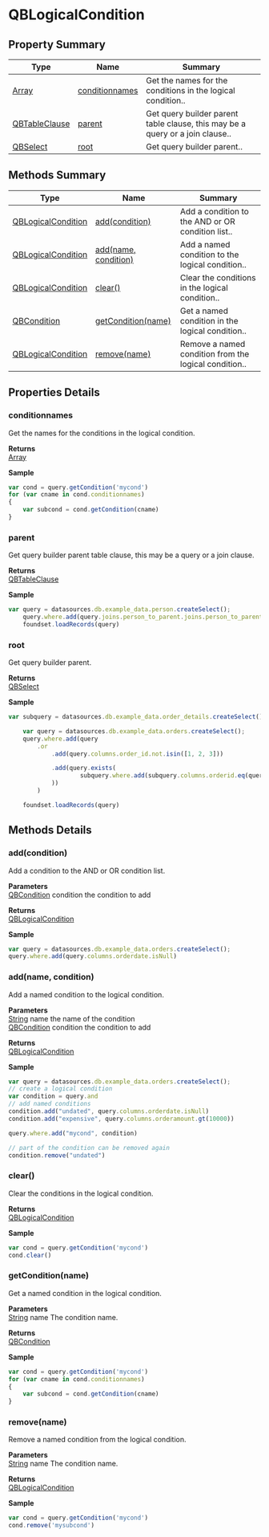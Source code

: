 # QBLogicalCondition

## Property Summary

| Type                              | Name                                                   | Summary                                                                       |
| --------------------------------- | ------------------------------------------------------ | ----------------------------------------------------------------------------- |
| [Array](../js-lib/array.md)       | [conditionnames](qblogicalcondition.md#conditionnames) | Get the names for the conditions in the logical condition..                   |
| [QBTableClause](qbtableclause.md) | [parent](qblogicalcondition.md#parent)                 | Get query builder parent table clause, this may be a query or a join clause.. |
| [QBSelect](qbselect.md)           | [root](qblogicalcondition.md#root)                     | Get query builder parent..                                                    |

## Methods Summary

| Type                                        | Name                                                             | Summary                                               |
| ------------------------------------------- | ---------------------------------------------------------------- | ----------------------------------------------------- |
| [QBLogicalCondition](qblogicalcondition.md) | [add(condition)](qblogicalcondition.md#add-condition)            | Add a condition to the AND or OR condition list..     |
| [QBLogicalCondition](qblogicalcondition.md) | [add(name, condition)](qblogicalcondition.md#add-name-condition) | Add a named condition to the logical condition..      |
| [QBLogicalCondition](qblogicalcondition.md) | [clear()](qblogicalcondition.md#clear)                           | Clear the conditions in the logical condition..       |
| [QBCondition](qbcondition.md)               | [getCondition(name)](qblogicalcondition.md#getcondition-name)    | Get a named condition in the logical condition..      |
| [QBLogicalCondition](qblogicalcondition.md) | [remove(name)](qblogicalcondition.md#remove-name)                | Remove a named condition from the logical condition.. |

## Properties Details

### conditionnames

Get the names for the conditions in the logical condition.

**Returns**\
[Array](../js-lib/array.md)

**Sample**

```javascript
var cond = query.getCondition('mycond')
for (var cname in cond.conditionnames)
{
	var subcond = cond.getCondition(cname)
}
```

### parent

Get query builder parent table clause, this may be a query or a join clause.

**Returns**\
[QBTableClause](qbtableclause.md)

**Sample**

```javascript
var query = datasources.db.example_data.person.createSelect();
	query.where.add(query.joins.person_to_parent.joins.person_to_parent.columns.name.eq('john'))
	foundset.loadRecords(query)
```

### root

Get query builder parent.

**Returns**\
[QBSelect](qbselect.md)

**Sample**

```javascript
var subquery = datasources.db.example_data.order_details.createSelect();

	var query = datasources.db.example_data.orders.createSelect();
	query.where.add(query
		.or
			.add(query.columns.order_id.not.isin([1, 2, 3]))

			.add(query.exists(
					subquery.where.add(subquery.columns.orderid.eq(query.columns.order_id)).root
			))
		)

	foundset.loadRecords(query)
```

## Methods Details

### add(condition)

Add a condition to the AND or OR condition list.

**Parameters**\
[QBCondition](qbcondition.md) condition the condition to add

**Returns**\
[QBLogicalCondition](qblogicalcondition.md)

**Sample**

```javascript
var query = datasources.db.example_data.orders.createSelect();
query.where.add(query.columns.orderdate.isNull)
```

### add(name, condition)

Add a named condition to the logical condition.

**Parameters**\
[String](../js-lib/string.md) name the name of the condition\
[QBCondition](qbcondition.md) condition the condition to add

**Returns**\
[QBLogicalCondition](qblogicalcondition.md)

**Sample**

```javascript
var query = datasources.db.example_data.orders.createSelect();
// create a logical condition
var condition = query.and
// add named conditions
condition.add("undated", query.columns.orderdate.isNull)
condition.add("expensive", query.columns.orderamount.gt(10000))

query.where.add("mycond", condition)

// part of the condition can be removed again
condition.remove("undated")
```

### clear()

Clear the conditions in the logical condition.

**Returns**\
[QBLogicalCondition](qblogicalcondition.md)

**Sample**

```javascript
var cond = query.getCondition('mycond')
cond.clear()
```

### getCondition(name)

Get a named condition in the logical condition.

**Parameters**\
[String](../js-lib/string.md) name The condition name.

**Returns**\
[QBCondition](qbcondition.md)

**Sample**

```javascript
var cond = query.getCondition('mycond')
for (var cname in cond.conditionnames)
{
	var subcond = cond.getCondition(cname)
}
```

### remove(name)

Remove a named condition from the logical condition.

**Parameters**\
[String](../js-lib/string.md) name The condition name.

**Returns**\
[QBLogicalCondition](qblogicalcondition.md)

**Sample**

```javascript
var cond = query.getCondition('mycond')
cond.remove('mysubcond')
```
